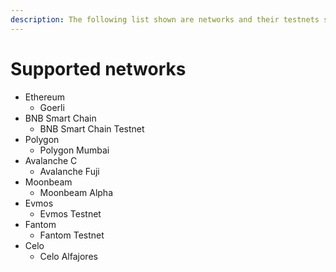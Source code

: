 ```yaml
---
description: The following list shown are networks and their testnets supported.
---
```


# Supported networks

* Ethereum
  * Goerli
* BNB Smart Chain
  * BNB Smart Chain Testnet
* Polygon
  * Polygon Mumbai
* Avalanche C
  * Avalanche Fuji
* Moonbeam
  * Moonbeam Alpha
* Evmos
  * Evmos Testnet
* Fantom
  * Fantom Testnet
* Celo
  * Celo Alfajores
